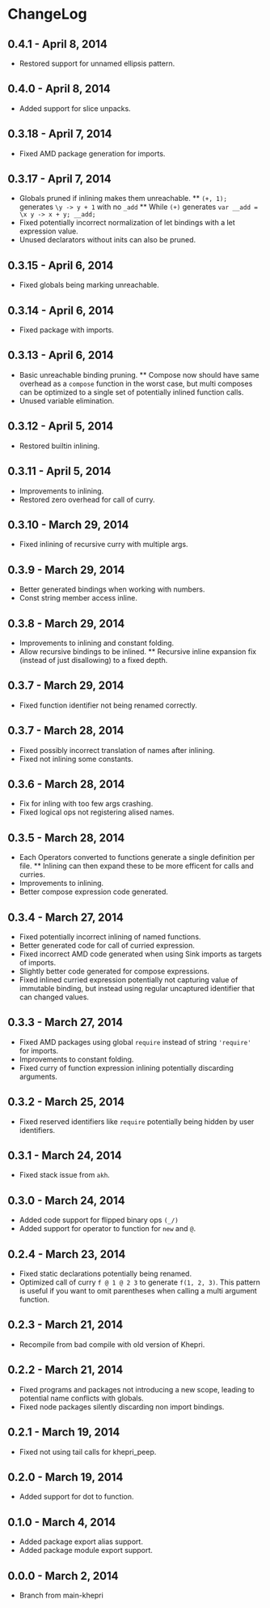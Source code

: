 # ChangeLog #

## 0.4.1 - April 8, 2014
* Restored support for unnamed ellipsis pattern.

## 0.4.0 - April 8, 2014
* Added support for slice unpacks.

## 0.3.18 - April 7, 2014
* Fixed AMD package generation for imports.

## 0.3.17 - April 7, 2014
* Globals pruned if inlining makes them unreachable.
** `(+, 1);` generates `\y -> y + 1` with no `_add`
** While `(+)` generates `var __add = \x y -> x + y; __add;`
* Fixed potentially incorrect normalization of let bindings with a let expression
  value.
* Unused declarators without inits can also be pruned.

## 0.3.15 - April 6, 2014
* Fixed globals being marking unreachable.

## 0.3.14 - April 6, 2014
* Fixed package with imports.

## 0.3.13 - April 6, 2014
* Basic unreachable binding pruning.
** Compose now should have same overhead as a `compose` function in the worst case,
  but multi composes can be optimized to a single set of potentially inlined function calls.
* Unused variable elimination.

## 0.3.12 - April 5, 2014
* Restored builtin inlining.

## 0.3.11 - April 5, 2014
* Improvements to inlining.
* Restored zero overhead for call of curry.

## 0.3.10 - March 29, 2014
* Fixed inlining of recursive curry with multiple args.

## 0.3.9 - March 29, 2014
* Better generated bindings when working with numbers.
* Const string member access inline.

## 0.3.8 - March 29, 2014
* Improvements to inlining and constant folding.
* Allow recursive bindings to be inlined.
** Recursive inline expansion fix (instead of just disallowing) to a fixed depth.

## 0.3.7 - March 29, 2014
* Fixed function identifier not being renamed correctly.

## 0.3.7 - March 28, 2014
* Fixed possibly incorrect translation of names after inlining.
* Fixed not inlining some constants.

## 0.3.6 - March 28, 2014
* Fix for inling with too few args crashing.
* Fixed logical ops not registering alised names.

## 0.3.5 - March 28, 2014
* Each Operators converted to functions generate a single definition per file.
** Inlining can then expand these to be more efficent for calls and curries.
* Improvements to inlining.
* Better compose expression code generated.

## 0.3.4 - March 27, 2014
* Fixed potentially incorrect inlining of named functions.
* Better generated code for call of curried expression.
* Fixed incorrect AMD code generated when using Sink imports as targets of imports.
* Slightly better code generated for compose expressions.
* Fixed inlined curried expression potentially not capturing value of immutable
  binding, but instead using regular uncaptured identifier that can changed values.

## 0.3.3 - March 27, 2014
* Fixed AMD packages using global `require` instead of string `'require'` for imports.
* Improvements to constant folding.
* Fixed curry of function expression inlining potentially discarding arguments.

## 0.3.2 - March 25, 2014
* Fixed reserved identifiers like `require` potentially being hidden by user
  identifiers.

## 0.3.1 - March 24, 2014
* Fixed stack issue from `akh`.

## 0.3.0 - March 24, 2014
* Added code support for flipped binary ops `(_/)`
* Added support for operator to function for `new` and `@`.

## 0.2.4 - March 23, 2014
* Fixed static declarations potentially being renamed.
* Optimized call of curry `f @ 1 @ 2 3` to generate `f(1, 2, 3)`. This pattern is
  useful if you want to omit parentheses when calling a multi argument function.

## 0.2.3 - March 21, 2014
* Recompile from bad compile with old version of Khepri.

## 0.2.2 - March 21, 2014
* Fixed programs and packages not introducing a new scope, leading to potential
  name conflicts with globals.
* Fixed node packages silently discarding non import bindings.

## 0.2.1 - March 19, 2014
* Fixed not using tail calls for khepri_peep.

## 0.2.0 - March 19, 2014
* Added support for dot to function.

## 0.1.0 - March 4, 2014
* Added package export alias support.
* Added package module export support.

## 0.0.0 - March 2, 2014
* Branch from main-khepri
